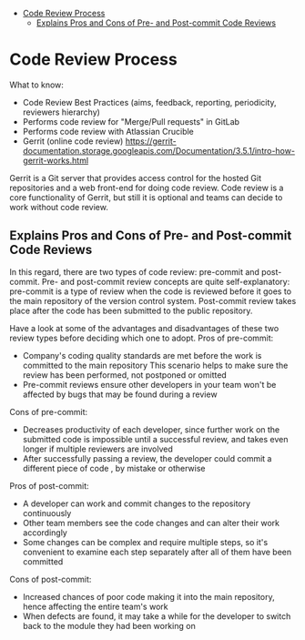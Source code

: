 <!-- TOC -->
* [Code Review Process](#code-review-process)
  * [Explains Pros and Cons of Pre- and Post-commit Code Reviews](#explains-pros-and-cons-of-pre--and-post-commit-code-reviews)
<!-- TOC -->

# Code Review Process

What to know:

* Code Review Best Practices (aims, feedback, reporting, periodicity, reviewers hierarchy)
* Performs code review for "Merge/Pull requests" in GitLab
* Performs code review with Atlassian Crucible
* Gerrit  (online code
  review) https://gerrit-documentation.storage.googleapis.com/Documentation/3.5.1/intro-how-gerrit-works.html

Gerrit is a Git server that provides access control for the hosted Git repositories and a web front-end for doing code
review. Code review is a core functionality of Gerrit, but still it is optional and teams can decide to work without
code review.

## Explains Pros and Cons of Pre- and Post-commit Code Reviews

In this regard, there are two types of code review: pre-commit and post-commit. Pre- and post-commit review concepts are
quite self-explanatory: pre-commit is a type of review when the code is reviewed before it goes to the main repository
of the version control system. Post-commit review takes place after the code has been submitted to the public
repository.

Have a look at some of the advantages and disadvantages of these two review types before deciding which one to adopt.
Pros of pre-commit:

- Company's coding quality standards are met before the work is committed to the main repository
  This scenario helps to make sure the review has been performed, not postponed or omitted
- Pre-commit reviews ensure other developers in your team won't be affected by bugs that may be found during a review

Cons of pre-commit:

- Decreases productivity of each developer, since further work on the submitted code is impossible until a successful
  review, and takes even longer if multiple reviewers are involved
- After successfully passing a review, the developer could commit a different piece of code , by mistake or otherwise

Pros of post-commit:

- A developer can work and commit changes to the repository continuously
- Other team members see the code changes and can alter their work accordingly
- Some changes can be complex and require multiple steps, so it's convenient to examine each step separately after all
  of them have been committed

Cons of post-commit:

- Increased chances of poor code making it into the main repository, hence affecting the entire team's work
- When defects are found, it may take a while for the developer to switch back to the module they had been working on
